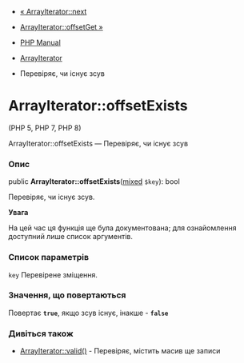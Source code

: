 - [« ArrayIterator::next](arrayiterator.next.md)
- [ArrayIterator::offsetGet »](arrayiterator.offsetget.md)

- [PHP Manual](index.md)
- [ArrayIterator](class.arrayiterator.md)
- Перевіряє, чи існує зсув

# ArrayIterator::offsetExists

(PHP 5, PHP 7, PHP 8)

ArrayIterator::offsetExists — Перевіряє, чи існує зсув

### Опис

public
**ArrayIterator::offsetExists**([mixed](language.types.declarations.md#language.types.declarations.mixed)
`$key`): bool

Перевіряє, чи існує зсув.

**Увага**

На цей час ця функція ще була документована; для
ознайомлення доступний лише список аргументів.

### Список параметрів

`key`
Перевірене зміщення.

### Значення, що повертаються

Повертає **`true`**, якщо зсув існує, інакше -
**`false`**

### Дивіться також

- [ArrayIterator::valid()](arrayiterator.valid.md) - Перевіряє,
містить масив ще записи
